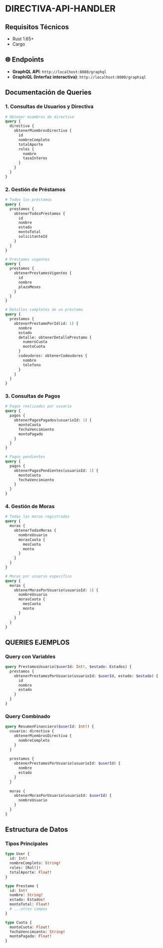# DIRECTIVA-API-HANDLER


##  Requisitos Técnicos
- Rust 1.65+
- Cargo



## 🌐 Endpoints
- **GraphQL API**: `http://localhost:8080/graphql`
- **GraphiQL (Interfaz interactiva)**: `http://localhost:8080/graphiql`

## Documentación de Queries

### 1. Consultas de Usuarios y Directiva
```graphql
# Obtener miembros de directiva
query {
  directiva {
    obtenerMiembrosDirectiva {
      id
      nombreCompleto
      totalAporte
      roles {
        nombre
        tasaInteres
      }
    }
  }
}
```

### 2. Gestión de Préstamos
```graphql
# Todos los préstamos
query {
  prestamos {
    obtenerTodosPrestamos {
      id
      nombre
      estado
      montoTotal
      solicitanteId
    }
  }
}

# Préstamos vigentes
query {
  prestamos {
    obtenerPrestamosVigentes {
      id
      nombre
      plazoMeses
    }
  }
}

# Detalles completos de un préstamo
query {
  prestamos {
    obtenerPrestamoPorId(id: 1) {
      nombre
      estado
      detalle: obtenerDetallePrestamo {
        numeroCuota
        montoCuota
      }
      codeudores: obtenerCodeudores {
        nombre
        telefono
      }
    }
  }
}
```

### 3. Consultas de Pagos
```graphql
# Pagos realizados por usuario
query {
  pagos {
    obtenerPagosPagados(usuarioId: 1) {
      montoCuota
      fechaVencimiento
      montoPagado
    }
  }
}

# Pagos pendientes
query {
  pagos {
    obtenerPagosPendientes(usuarioId: 1) {
      montoCuota
      fechaVencimiento
    }
  }
}
```

### 4. Gestión de Moras
```graphql
# Todas las moras registradas
query {
  moras {
    obtenerTodasMoras {
      nombreUsuario
      morasCuota {
        mesCuota
        monto
      }
    }
  }
}

# Moras por usuario específico
query {
  moras {
    obtenerMorasPorUsuario(usuarioId: 1) {
      nombreUsuario
      morasCuota {
        mesCuota
        monto
      }
    }
  }
}
```

##  QUERIES EJEMPLOS

### Query con Variables
```graphql
query PrestamosUsuario($userId: Int!, $estado: Estados) {
  prestamos {
    obtenerPrestamosPorUsuario(usuarioId: $userId, estado: $estado) {
      id
      nombre
      estado
    }
  }
}
```


### Query Combinado
```graphql
query ResumenFinanciero($userId: Int!) {
  usuario: directiva {
    obtenerMiembrosDirectiva {
      nombreCompleto
    }
  }
  
  prestamos {
    obtenerPrestamosPorUsuario(usuarioId: $userId) {
      nombre
      estado
    }
  }
  
  moras {
    obtenerMorasPorUsuario(usuarioId: $userId) {
      nombreUsuario
    }
  }
}
```

##  Estructura de Datos

### Tipos Principales
```graphql
type User {
  id: Int!
  nombreCompleto: String!
  roles: [Rol!]!
  totalAporte: Float!
}

type Prestamo {
  id: Int!
  nombre: String!
  estado: Estados!
  montoTotal: Float!
  # ...otros campos
}

type Cuota {
  montoCuota: Float!
  fechaVencimiento: String!
  montoPagado: Float!
}
```

